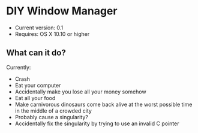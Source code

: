 # DIY Window Manager

* Current version: 0.1
* Requires: OS X 10.10 or higher

## What can it do?

Currently:

- Crash
- Eat your computer
- Accidentally make you lose all your money somehow
- Eat all your food
- Make carnivorous dinosaurs come back alive at the worst possible time in the middle of a crowded city
- Probably cause a singularity?
- Accidentally fix the singularity by trying to use an invalid C pointer

